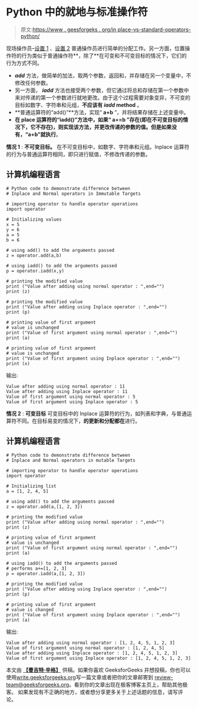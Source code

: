# Python 中的就地与标准操作符

> 原文:[https://www . geesforgeks . org/in place-vs-standard-operators-python/](https://www.geeksforgeeks.org/inplace-vs-standard-operators-python/)

现场操作员–[设置 1](https://www.geeksforgeeks.org/inplace-operators-python-set-1iadd-isub-iconcat/) 、[设置 2](https://www.geeksforgeeks.org/inplace-operators-in-python-set-2ixor-iand-ipow/)
普通操作员进行简单的分配工作。另一方面，位置操作符的行为类似于普通操作符**，除了**在可变和不可变目标的情况下，它们的行为方式不同。

*   **_add_** 方法，做简单的加法，取两个参数，返回和，并存储在另一个变量中，不修改任何参数。
*   另一方面， **_iadd_** 方法也接受两个参数，但它通过将总和存储在第一个参数中来对传递的第一个参数进行就地更改。由于这个过程需要对象变异，不可变的目标如数字、字符串和元组，**不应该有 _iadd_ method** 。
*   **普通运算符的“add()”**方法，实现“ **a+b** ”，并将结果存储在上述变量中。
*   **在 place 运算符的“iadd()”**方法中，如果“ **a+=b** ”存在(即在不可变目标的情况下，它不存在)，则实现该方法，并更改传递的参数的值。但是**如果没有，“a+b”就执行**。

**情况 1** : **不可变目标。**
在不可变目标中，如数字、字符串和元组。Inplace 运算符的行为与普通运算符相同，即只进行赋值，不修改传递的参数。

## 计算机编程语言

```
# Python code to demonstrate difference between 
# Inplace and Normal operators in Immutable Targets

# importing operator to handle operator operations
import operator

# Initializing values
x = 5
y = 6
a = 5
b = 6

# using add() to add the arguments passed 
z = operator.add(a,b)

# using iadd() to add the arguments passed 
p = operator.iadd(x,y)

# printing the modified value
print ("Value after adding using normal operator : ",end="")
print (z)

# printing the modified value
print ("Value after adding using Inplace operator : ",end="")
print (p)

# printing value of first argument
# value is unchanged
print ("Value of first argument using normal operator : ",end="")
print (a)

# printing value of first argument
# value is unchanged
print ("Value of first argument using Inplace operator : ",end="")
print (x)
```

输出:

```
Value after adding using normal operator : 11
Value after adding using Inplace operator : 11
Value of first argument using normal operator : 5
Value of first argument using Inplace operator : 5
```

**情况 2** : **可变目标**
可变目标中的 Inplace 运算符的行为，如列表和字典，与普通运算符不同。在目标易变的情况下，**的更新和分配都在**进行。

## 计算机编程语言

```
# Python code to demonstrate difference between 
# Inplace and Normal operators in mutable Targets

# importing operator to handle operator operations
import operator

# Initializing list
a = [1, 2, 4, 5]

# using add() to add the arguments passed 
z = operator.add(a,[1, 2, 3])

# printing the modified value
print ("Value after adding using normal operator : ",end="")
print (z)

# printing value of first argument
# value is unchanged
print ("Value of first argument using normal operator : ",end="")
print (a)

# using iadd() to add the arguments passed 
# performs a+=[1, 2, 3]
p = operator.iadd(a,[1, 2, 3])

# printing the modified value
print ("Value after adding using Inplace operator : ",end="")
print (p)

# printing value of first argument
# value is changed
print ("Value of first argument using Inplace operator : ",end="")
print (a)
```

输出:

```
Value after adding using normal operator : [1, 2, 4, 5, 1, 2, 3]
Value of first argument using normal operator : [1, 2, 4, 5]
Value after adding using Inplace operator : [1, 2, 4, 5, 1, 2, 3]
Value of first argument using Inplace operator : [1, 2, 4, 5, 1, 2, 3]
```

本文由 [**【曼吉特·辛格】**](https://auth.geeksforgeeks.org/profile.php?user=manjeet_04&list=practice) 供稿。如果你喜欢 GeeksforGeeks 并想投稿，你也可以使用[write.geeksforgeeks.org](https://write.geeksforgeeks.org)写一篇文章或者把你的文章邮寄到 review-team@geeksforgeeks.org。看到你的文章出现在极客博客主页上，帮助其他极客。
如果发现有不正确的地方，或者想分享更多关于上述话题的信息，请写评论。
